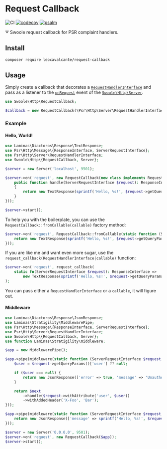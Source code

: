 # Request Callback

![CI](https://github.com/leocavalcante/request-callback/workflows/CI/badge.svg)
[![codecov](https://codecov.io/gh/leocavalcante/request-callback/branch/main/graph/badge.svg?token=TE1YQYNKHJ)](https://codecov.io/gh/leocavalcante/request-callback)
[![psalm](https://shepherd.dev/github/leocavalcante/request-callback/coverage.svg)](https://shepherd.dev/github/leocavalcante/request-callback)

➰ Swoole request callback for PSR complaint handlers.

## Install

```bash
composer require leocavalcante/request-callback
```

## Usage

Simply create a callback that decorates a [`RequestHandlerInterface`](https://www.php-fig.org/psr/psr-15/#11-request-handlers) and pass as a listener to the [`onRequest`](https://www.swoole.co.uk/docs/modules/swoole-http-server-on-request) event of the [`Swoole\Http\Server`](https://www.swoole.co.uk/docs/modules/swoole-http-server-doc).

```php
use Swoole\Http\RequestCallback;

$callback = new RequestCallback(\Psr\Http\Server\RequestHandlerInterface);
```

### Example

#### Hello, World!

```php
use Laminas\Diactoros\Response\TextResponse;
use Psr\Http\Message\{ResponseInterface, ServerRequestInterface};
use Psr\Http\Server\RequestHandlerInterface;
use Swoole\Http\{RequestCallback, Server};

$server = new Server('localhost', 9501);

$server->on('request', new RequestCallback(new class implements RequestHandlerInterface {
    public function handle(ServerRequestInterface $request): ResponseInterface
    {
        return new TextResponse(sprintf('Hello, %s!', $request->getQueryParams()['name'] ?? 'World'));
    }
}));

$server->start();
```

To help you with the boilerplate, you can use the `RequestCallback::fromCallable(callable)` factory method:

```php
$server->on('request', RequestCallback::fromCallable(static function (ServerRequestInterface $request): ResponseInterface {
    return new TextResponse(sprintf('Hello, %s!', $request->getQueryParams()['name'] ?? 'World'));
}));
```

If you are like me and want even more sugar, use the `request_callback(RequestHandlerInterface|callable)` function:

```php
$server->on('request', request_callback(
    static fn(ServerRequestInterface $request): ResponseInterface =>
        new TextResponse(sprintf('Hello, %s!', $request->getQueryParams()['name'] ?? 'World')))
);

```

You can pass either a `RequestHandlerInterface` or a `callable`, it will figure out.

#### Middleware

```php
use Laminas\Diactoros\Response\JsonResponse;
use Laminas\Stratigility\MiddlewarePipe;
use Psr\Http\Message\{ResponseInterface, ServerRequestInterface};
use Psr\Http\Server\RequestHandlerInterface;
use Swoole\Http\{RequestCallback, Server};
use function Laminas\Stratigility\middleware;

$app = new MiddlewarePipe();

$app->pipe(middleware(static function (ServerRequestInterface $request, RequestHandlerInterface $next): ResponseInterface {
    $user = $request->getQueryParams()['user'] ?? null;

    if ($user === null) {
        return new JsonResponse(['error' => true, 'message' => 'Unauthorized'], 401);
    }

    return $next
        ->handle($request->withAttribute('user', $user))
        ->withAddedHeader('X-Foo', 'Bar');
}));

$app->pipe(middleware(static function (ServerRequestInterface $request, RequestHandlerInterface $next): ResponseInterface {
    return new JsonResponse(['message' => sprintf('Hello, %s!', $request->getAttribute('user'))]);
}));

$server = new Server('0.0.0.0', 9501);
$server->on('request', new RequestCallback($app));
$server->start();
```

